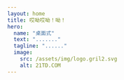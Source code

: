 ```yaml
---
layout: home
title: 哎呦哎呦！呦！
hero:
  name: "桌面式"
  text: "......."
  tagline: "......"
  image:
    src: /assets/img/logo.gril2.svg
    alt: 21TD.COM
---
```

